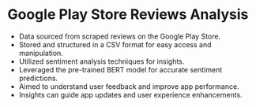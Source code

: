 # Google Play Store Reviews Analysis

- Data sourced from scraped reviews on the Google Play Store.
- Stored and structured in a CSV format for easy access and manipulation.
- Utilized sentiment analysis techniques for insights.
- Leveraged the pre-trained BERT model for accurate sentiment predictions.
- Aimed to understand user feedback and improve app performance.
- Insights can guide app updates and user experience enhancements.
